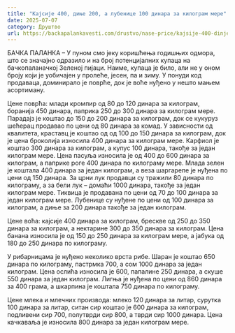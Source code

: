 ```yaml
---
title: "Кајсије 400, диње 200, а лубенице 100 динара за килограм мере"
date: 2025-07-07
category: Друштво
url: https://backapalankavesti.com/drustvo/nase-price/kajsije-400-dinje-200-a-lubenice-100-dinara-za-kilogram-mere/
---
```


БАЧКА ПАЛАНКА – У пуном смо јеку коришћења годишњих одмора, што се значајно одразило и на број потенцијалних купаца на бачкопаланачкој Зеленој пијаци. Наиме, купаца је било, али не у оном броју који је уобичајен у пролеће, јесен, па и зиму. У понуди код продаваца, доминирало је поврће, док је воће нуђено у нешто мањем асортиману.

Цене поврћа: млади кромпир од 80 до 120 динара за килограм, боранија 450 динара, паприка 250 до 300 динара за килограм мере. Парадајз је коштао до 150 до 200 динара за килограм, док се кукуруз шећерац продавао по цени од 80 динара за комад. У зависности од квалитета, краставц је коштао од од 100 до 150 динара за килограм, док је цена броколија износила 400 динара за килограм мере. Карфиол је коштао 300 динара за килограм, а купус 100 динара, такође за један килограм мере. Цена пасуља износила је од 400 до 600 динара за килограм, а паприке роге 400 динара по килограму мере. Млада зелен је коштала 400 динара за један килограм, а веза шаргарепе је нуђена по цени од 150 динара. За црни лук продавци су тражили 80 динара по килограму, а за бели лук – домаћи 1000 динара, такође за један килограм мере. Тиквица је продавана по цени од 70 до 100 динара за један килограм мере. Лубенице су нуђене по цени од 100 динара за килограм, а диње за 200 динара такође за један килограм.

Цене воћа: кајсије 400 динара за килограм, брескве од 250 до 350 динара за килограм, а нектарине 300 до 350 динара за килограм. Цена банана износила је од 150 до 250 динара за килограм мере, а јабука од 180 до 250 динара по килограму.

У рибарницама је нуђено неколико врста рибе. Шаран је коштао 650 динара по килограму, пастрмка 700, а сом 1000 динара за један килограм. Цена ослића износила је 600, папалине 250 динара, а скуше 550 динара за један килограм. Лигња је нуђена по цени од 860 динара за 400 грама, а шкарпина је коштала 750 динара по килограму.

Цене млека и млечних производа: млеко 120 динара за литар, сурутка 100 динара за литар, ситан сир коштао је 600 динара за килограм, подливени сир 700, полутврди сир 800, а тврди сир 1000 динара. Цена качкаваља је износила 800 динара за један килограм мере.
